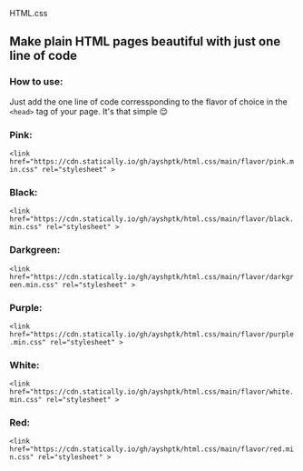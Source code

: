 HTML.css
## Make plain HTML pages beautiful with just one line of code 

 ### How to use:

 Just add the one line of code corressponding to the flavor of choice in the ```<head>``` tag of your page. It's that simple 😌

### Pink:

```<link href="https://cdn.statically.io/gh/ayshptk/html.css/main/flavor/pink.min.css" rel="stylesheet" >```

### Black:

```<link href="https://cdn.statically.io/gh/ayshptk/html.css/main/flavor/black.min.css" rel="stylesheet" >```

### Darkgreen:

```<link href="https://cdn.statically.io/gh/ayshptk/html.css/main/flavor/darkgreen.min.css" rel="stylesheet" >```

### Purple:

```<link href="https://cdn.statically.io/gh/ayshptk/html.css/main/flavor/purple.min.css" rel="stylesheet" >```

### White:

```<link href="https://cdn.statically.io/gh/ayshptk/html.css/main/flavor/white.min.css" rel="stylesheet" >```

### Red:

```<link href="https://cdn.statically.io/gh/ayshptk/html.css/main/flavor/red.min.css" rel="stylesheet" >```

